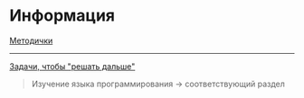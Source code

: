 # Информация

[Методички](materials/)

------------

[Задачи, чтобы "решать дальше"](https://informatics.msk.ru/)
> Изучение языка программирования -> соответствующий раздел
